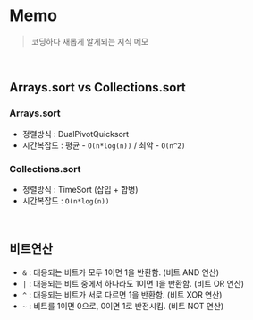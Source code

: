 # Memo
> 코딩하다 새롭게 알게되는 지식 메모

<br>

## Arrays.sort vs Collections.sort

### Arrays.sort

- 정렬방식 : DualPivotQuicksort
- 시간복잡도 : 평균 - `O(n*log(n))` / 최악 - `O(n^2)`

### Collections.sort

- 정렬방식 : TimeSort (삽입 + 합병)
- 시간복잡도 : `O(n*log(n))`

<br>

## 비트연산

- `&` : 대응되는 비트가 모두 1이면 1을 반환함. (비트 AND 연산)
- `|` : 대응되는 비트 중에서 하나라도 1이면 1을 반환함. (비트 OR 연산)
- `^` : 대응되는 비트가 서로 다르면 1을 반환함. (비트 XOR 연산)
- `~` : 비트를 1이면 0으로, 0이면 1로 반전시킴. (비트 NOT 연산)

<br>